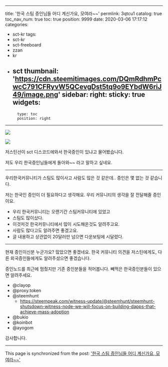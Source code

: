 
---
title: '한국 스팀 증인님들 어디 계신가요, 모여라~~'
permlink: 3qtcu1
catalog: true
toc_nav_num: true
toc: true
position: 9999
date: 2020-03-06 17:17:12
categories:
- sct-kr
tags:
- sct-kr
- sct-freeboard
- zzan
- kr
- sct
thumbnail: 'https://cdn.steemitimages.com/DQmRdhmPcwcC791CFRyvW5QCevgDst5tq9o9EYbdW6riJ49/image.png'
sidebar:
    right:
        sticky: true
widgets:
    -
        type: toc
        position: right
---


![](https://cdn.steemitimages.com/DQmRdhmPcwcC791CFRyvW5QCevgDst5tq9o9EYbdW6riJ49/image.png)

![](https://cdn.steemitimages.com/DQmX2xPRgvJaTAYuAAbXUgSgBWScqhKhf7a5AAPGLHL49RH/image.png)

저스틴선이 sct 디스코드에와서 한국증인이 있냐고 물어봤습니다. 

저도 우리 한국증인님들에게 돌아와~~ 라고 말하고 싶네요.

---

우리한국커뮤니티가 스팀도 많이사고 사람도 많은 것 같은데.. 증인은 몇 없는 것 같습니다.

저는 한국인 증인이 더 필요하다고 생각해요. 우리 커뮤니티의 생각을 잘 전달해줄 증인이요. 

* 우리 한국커뮤니티는 오랜기간 스팀커뮤니티에 있었고
* 스팀도 많이샀다.
* 이것저것 한국커뮤니티에서 많이 시도해온것도 알려주고요. 
* 사람도 많다고도 알려주면 좋겠고요. 
* 글 내용하고 상관없이 20달러만 넘으면 다운보팅에 시달렸다.

---

현재 증인이신분 누군가요? 많았으면 좋겠네요. 한국 커뮤니티 의견을  저스틴에게도, 다른 외국증인들에게도 알려주셨으면 좋겠습니다.

증인노드를 최근에 멈췄지만 기존 증인분들을 적어봅니다.  빼먹은 한국증인분들이 있으면 알려주세요.

- @clayop
- @proxy.token
- @steemhunt 
  - https://steempeak.com/witness-update/@steemhunt/steemhunt-shutsdown-witness-node-we-will-focus-on-building-dapps-that-achieve-mass-adoption
- @bukio
- @koinbot
- @ayogom

감사합니다.

- - -

This page is synchronized from the post: ['한국 스팀 증인님들 어디 계신가요, 모여라~~'](https://steemit.com/@jacobyu/3qtcu1)

